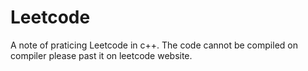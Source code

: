 # Leetcode
A note of praticing Leetcode in c++. The code cannot be compiled on compiler please past it on leetcode website.
